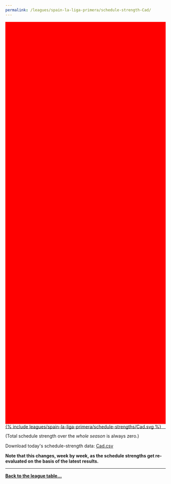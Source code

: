 ```yaml
---
permalink: /leagues/spain-la-liga-primera/schedule-strength-Cad/
---
```


<style>
.svg-wrap {
    background-color:red;
    height:0;
    padding-top:250%; /* 350px/550px */
    position: relative;
}

svg {
    background-color: white;
    height: 100%;
    display:block;
    width: 100%;
    position: absolute;
    top:0;
    left:0;
}
</style>


<div class="svg-wrap">
{% include leagues/spain-la-liga-primera/schedule-strengths/Cad.svg %}
</div>

-----

(Total schedule strength over the *whole season* is always zero.)


Download today's schedule-strength data: [Cad.csv](/assets/leagues/spain-la-liga-primera/2020/schedule-strengths/Cad.csv)

**Note that this changes, week by week, as the schedule strengths get re-evaluated on the
basis of the latest results.**

-----

[**Back to the league table...**](/leagues/spain-la-liga-primera)


